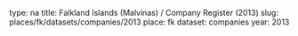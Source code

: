 type: na
title: Falkland Islands (Malvinas) / Company Register (2013)
slug: places/fk/datasets/companies/2013
place: fk
dataset: companies
year: 2013
